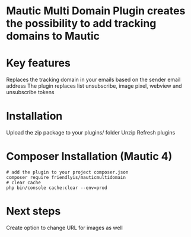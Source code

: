 # Mautic Multi Domain Plugin creates the possibility to add tracking domains to Mautic

# Key features
Replaces the tracking domain in your emails based on the sender email address
The plugin replaces list unsubscribe, image pixel, webview and unsubscribe tokens

# Installation
Upload the zip package to your plugins/ folder
Unzip
Refresh plugins

# Composer Installation (Mautic 4)
```shell
# add the plugin to your project composer.json
composer require friendlyis/mauticmultidomain
# clear cache
php bin/console cache:clear --env=prod
```

# Next steps
Create option to change URL for images as well

